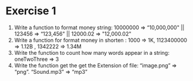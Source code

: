 # Exercise 1

1. Write a function to format money string:
   10000000 => “10,000,000" || 123456 => “123,456" || 12000.02 => "12,000.02"
2. Write a function for format money in shorten :
   1000 => 1K, 1123400000 => 1.12B , 1342222 => 1.34M
3. Write the function to count how many words appear in a string:
   oneTwoThree => 3
4. Write the function get the get the Extension of file:
   “image.png” => “png”. “Sound.mp3” => “mp3”
